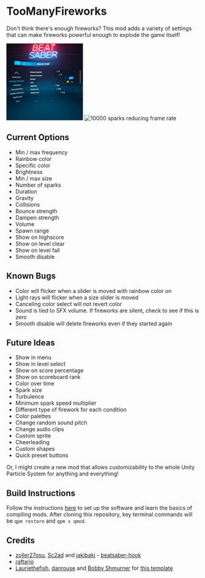 # TooManyFireworks

Don't think there's enough fireworks? This mod adds a variety of settings that can make fireworks powerful enough to explode the game itself!

<p>
<img src="docs/images/modConfigMenu.jpg" alt="Mod configuration menu under mod settings" width="200" />
<img src="docs/images/lowFrameRate.gif" alt="10000 sparks reducing frame rate" width="200" />
</p>

## Current Options

- Min / max frequency
- Rainbow color
- Specific color
- Brightness
- Min / max size
- Number of sparks
- Duration
- Gravity
- Collisions
- Bounce strength
- Dampen strength
- Volume
- Spawn range
- Show on highscore
- Show on level clear
- Show on level fail
- Smooth disable

## Known Bugs

- Color will flicker when a slider is moved with rainbow color on
- Light rays will flicker when a size slider is moved
- Canceling color select will not revert color
- Sound is tied to SFX volume. If fireworks are silent, check to see if this is zero
- Smooth disable will delete fireworks even if they started again

## Future Ideas

- Show in menu
- Show in level select
- Show on score percentage
- Show on scoreboard rank
- Color over time
- Spark size
- Turbulence
- Minimum spark speed multiplier
- Different type of firework for each condition
- Color palettes
- Change random sound pitch
- Change audio clips
- Custom sprite
- Cheerleading
- Custom shapes
- Quick preset buttons

Or, I might create a new mod that allows customizability to the whole Unity Particle System for anything and everything!

## Build Instructions

Follow the instructions [here](https://bsmg.wiki/modding/quest-mod-dev-intro.html) to set up the software and learn the basics of compiling mods. After cloning this repository, key terminal commands will be `qpm restore` and `qpm s qmod`.

## Credits

* [zoller27osu](https://github.com/zoller27osu), [Sc2ad](https://github.com/Sc2ad) and [jakibaki](https://github.com/jakibaki) - [beatsaber-hook](https://github.com/sc2ad/beatsaber-hook)
* [raftario](https://github.com/raftario)
* [Lauriethefish](https://github.com/Lauriethefish), [danrouse](https://github.com/danrouse) and [Bobby Shmurner](https://github.com/BobbyShmurner) for [this template](https://github.com/Lauriethefish/quest-mod-template)